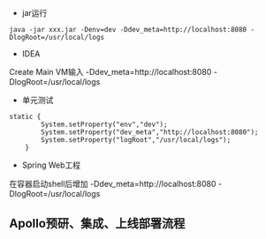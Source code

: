 - jar运行

```
java -jar xxx.jar -Denv=dev -Ddev_meta=http://localhost:8080 -DlogRoot=/usr/local/logs
```
- IDEA

Create Main VM输入
-Ddev_meta=http://localhost:8080 -DlogRoot=/usr/local/logs


- 单元测试

```
static {
        System.setProperty("env","dev");
        System.setProperty("dev_meta","http://localhost:8080");
        System.setProperty("logRoot","/usr/local/logs");
    }
```

- Spring Web工程

在容器启动shell后增加 -Ddev_meta=http://localhost:8080 -DlogRoot=/usr/local/logs


## Apollo预研、集成、上线部署流程

